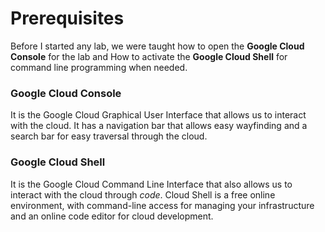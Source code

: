 # Prerequisites

Before I started any lab, we were taught how to open the **Google Cloud Console** for the lab and How to activate the **Google Cloud Shell** for command line programming when needed.

### Google Cloud Console

It is the Google Cloud Graphical User Interface that allows us to interact with the cloud. It has a navigation bar that allows easy wayfinding and a search bar for easy traversal through the cloud.

### Google Cloud Shell

It is the Google Cloud Command Line Interface that also allows us to interact with the cloud through *code*. Cloud Shell is a free online environment, with command-line access for managing your infrastructure and an online code editor for cloud development.


